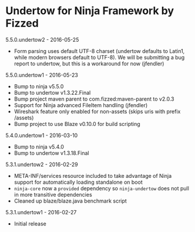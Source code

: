 Undertow for Ninja Framework by Fizzed
======================================

5.5.0.undertow2 - 2016-05-25

 - Form parsing uses default UTF-8 charset (undertow defaults to Latin1, while
   modern browsers default to UTF-8).  We will be submitting a bug report to
   undertow, but this is a workaround for now (jfendler)

5.5.0.undertow1 - 2016-05-23

 - Bump to ninja v5.5.0
 - Bump to undertow v1.3.22.Final
 - Bump project maven parent to com.fizzed:maven-parent to v2.0.3
 - Support for Ninja advanced FileItem handling (jfendler)
 - Wireshark feature only enabled for non-assets (skips uris with prefix /assets)
 - Bump project to use Blaze v0.10.0 for build scripting

5.4.0.undertow1 - 2016-03-10
 
 - Bump to ninja v5.4.0
 - Bump to undertow v1.3.18.Final

5.3.1.undertow2 - 2016-02-29

 - META-INF/services resource included to take advantage of Ninja
   support for automatically loading standalone on boot
 - `ninja-core` now a `provided` dependency so `ninja-undertow` does
   not pull in more transitive dependencies
 - Cleaned up blaze/blaze.java benchmark script

5.3.1.undertow1 - 2016-02-27

 - Initial release
